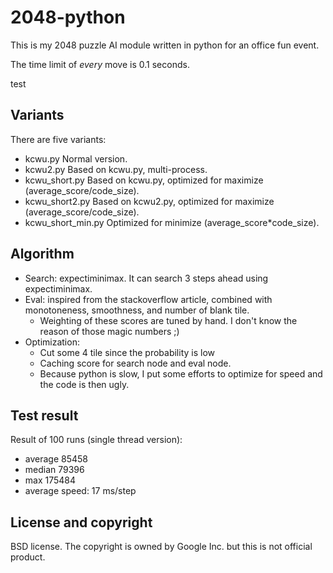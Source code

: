 2048-python
===========
This is my 2048 puzzle AI module written in python for an office fun event.

The time limit of *every* move is 0.1 seconds.


test

Variants
--------
There are five variants:
- kcwu.py
  Normal version. 
- kcwu2.py
  Based on kcwu.py, multi-process.
- kcwu_short.py
  Based on kcwu.py, optimized for maximize (average_score/code_size).
- kcwu_short2.py
  Based on kcwu2.py, optimized for maximize (average_score/code_size).
- kcwu_short_min.py
  Optimized for minimize (average_score*code_size).

Algorithm
---------
- Search: expectiminimax. It can search 3 steps ahead using expectiminimax.
- Eval: inspired from the stackoverflow article, combined with monotoneness, smoothness, and number of blank tile.
  + Weighting of these scores are tuned by hand. I don't know the reason of those magic numbers ;)
- Optimization:
  + Cut some 4 tile since the probability is low
  + Caching score for search node and eval node.
  + Because python is slow, I put some efforts to optimize for speed and the code is then ugly.

Test result
-----------
Result of 100 runs (single thread version):
- average 85458
- median 79396
- max 175484
- average speed: 17 ms/step

License and copyright
---------------------
BSD license.
The copyright is owned by Google Inc. but this is not official product.

